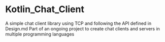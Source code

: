 # Kotlin_Chat_Client

A simple chat client library using TCP and following the API defined in Design.md
Part of an ongoing project to create chat clients and servers in multiple programming languages
